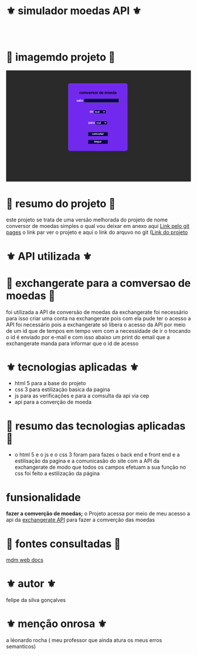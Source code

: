 # ⚜️ simulador moedas API ⚜️

<br><br>

# 🔰 imagemdo projeto 🔰
![imagem do projeto aqui](comversorImagem.png)

# 🔰 resumo do projeto 🔰
 este projeto se trata de uma versão melhorada do projeto de nome conversor de moedas simples 
o qual vou deixar em  anexo aqui [Link pelo git pages](https://felipesg123.github.io/conversorDeMoedasimples/) 
o link par ver o projeto e aqui o link do arquvo no git ([Link do projeto](https://github.com/felipesg123/conversorDeMoedasimples)

# ⚜️ API utilizada ⚜️

# 🔰 exchangerate para a comversao de moedas 🔰
  foi utilizada a  API de conversão de moedas da exchangerate 
foi necessário para isso criar uma conta na exchangerate pois com ela 
pude ter o acesso a API foi  necessário pois a exchangerate só libera 
o acesso da API por meio de um id que de tempos em tempo vem com a 
necessidade de ir o trocando o id é enviado por e-mail e com isso 
abaixo um print do email que a exchangerate manda para informar que o 
id de acesso

# ⚜️ tecnologias aplicadas ⚜️

 - html 5 para a base do projeto
 - css 3 para estilização basica da pagina
 - js  para as verificações e para a comsulta da api via cep
 - api para a converção de moeda

 # 🔰 resumo das tecnologias aplicadas 🔰
  - o  html 5 e o js e o css 3 foram para fazes o back end e front end e a estilisação  da pagina e a comunicasão do site
 com a API da exchangerate de modo que todos os campos efetuam a sua função no css foi feito a estilização da página

# funsionalidade
**fazer a comverção de moedas;** o Projeto acessa por meio de meu acesso a api da  [exchangerate API](https://www.exchangerate-api.com/) para
fazer a comverção das moedas 


#  🔰 fontes consultadas 🔰

[mdm web docs](https://developer.mozilla.org/pt-BR/)


# ⚜️  autor ⚜️
felipe da silva gonçalves

# ⚜️ menção onrosa ⚜️
a léonardo rocha ( meu professor que ainda atura os meus erros semanticos)